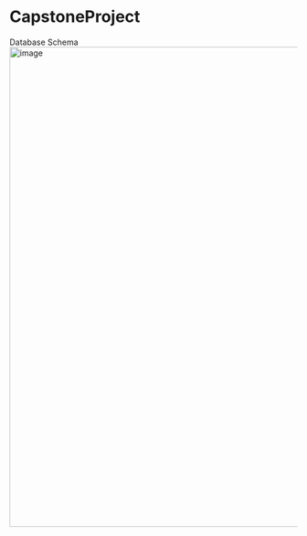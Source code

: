 ﻿# CapstoneProject

Database Schema
<img width="803" height="841" alt="image" src="https://github.com/user-attachments/assets/f8b8ab91-0192-4f4c-a0a6-97c4e501de92" />
